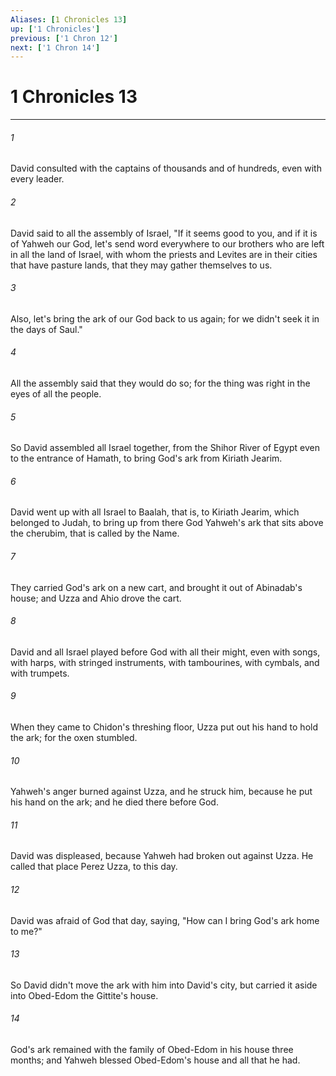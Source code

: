 ```yaml
---
Aliases: [1 Chronicles 13]
up: ['1 Chronicles']
previous: ['1 Chron 12']
next: ['1 Chron 14']
---
```

# 1 Chronicles 13
***





###### 1 

David consulted with the captains of thousands and of hundreds, even with every leader. 



###### 2 

David said to all the assembly of Israel, "If it seems good to you, and if it is of Yahweh our God, let's send word everywhere to our brothers who are left in all the land of Israel, with whom the priests and Levites are in their cities that have pasture lands, that they may gather themselves to us. 



###### 3 

Also, let's bring the ark of our God back to us again; for we didn't seek it in the days of Saul." 



###### 4 

All the assembly said that they would do so; for the thing was right in the eyes of all the people. 



###### 5 

So David assembled all Israel together, from the Shihor River of Egypt even to the entrance of Hamath, to bring God's ark from Kiriath Jearim. 



###### 6 

David went up with all Israel to Baalah, that is, to Kiriath Jearim, which belonged to Judah, to bring up from there God Yahweh's ark that sits above the cherubim, that is called by the Name. 



###### 7 

They carried God's ark on a new cart, and brought it out of Abinadab's house; and Uzza and Ahio drove the cart. 



###### 8 

David and all Israel played before God with all their might, even with songs, with harps, with stringed instruments, with tambourines, with cymbals, and with trumpets. 



###### 9 

When they came to Chidon's threshing floor, Uzza put out his hand to hold the ark; for the oxen stumbled. 



###### 10 

Yahweh's anger burned against Uzza, and he struck him, because he put his hand on the ark; and he died there before God. 



###### 11 

David was displeased, because Yahweh had broken out against Uzza. He called that place Perez Uzza, to this day. 



###### 12 

David was afraid of God that day, saying, "How can I bring God's ark home to me?" 



###### 13 

So David didn't move the ark with him into David's city, but carried it aside into Obed-Edom the Gittite's house. 



###### 14 

God's ark remained with the family of Obed-Edom in his house three months; and Yahweh blessed Obed-Edom's house and all that he had.
